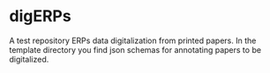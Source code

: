 # digERPs


A test repository ERPs data digitalization from printed papers. 
In the template directory you find json schemas for annotating 
papers to be digitalized.

